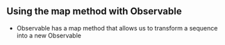 ## Using the map method with Observable
- Observable has a map method that allows us to transform a sequence into a new Observable
